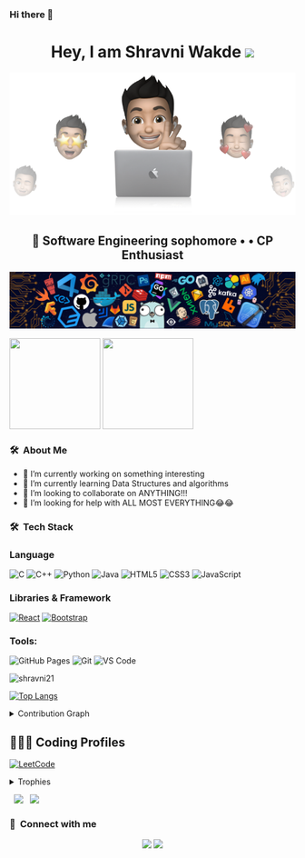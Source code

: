 ### Hi there 👋<h1 align="center">Hey, I am Shravni Wakde <img src="https://raw.githubusercontent.com/aemmadi/aemmadi/master/wave.gif" width="30px"></h1> 
<p align="center"><img src="https://raw.githubusercontent.com/KevinPatel04/KevinPatel04/master/cover-thompson.png"></p><h2 align="center"> 🚀 Software Engineering sophomore • • CP Enthusiast </h2>
<p align="center"><img src="https://raw.githubusercontent.com/KevinPatel04/KevinPatel04/master/header.png"></p>




<!--**shravni21/shravni21** is a ✨ _special_ ✨ repository because its `README.md` (this file) appears on your GitHub profile.-->
 <img src="https://octodex.github.com/images/daftpunktocat-thomas.gif" height="160px" width="160px"> <img src="https://octodex.github.com/images/daftpunktocat-guy.gif" height="160px" width="160px">

### 🛠 &nbsp;About Me
- 🔭 I’m currently working on something interesting
- 🌱 I’m currently learning Data Structures and algorithms
- 👯 I’m looking to collaborate on ANYTHING!!!
- 🤔 I’m looking for help with ALL MOST EVERYTHING😂😂

### 🛠 &nbsp;Tech Stack

### Language


![C](https://img.shields.io/badge/-C-00599C?style=flat-square&logo=c)
![C++](https://img.shields.io/badge/-C++-00599C?style=flat-square&logo=cplusplus)
![Python](https://img.shields.io/badge/-Python-black?style=flat-square&logo=Python)
![Java](https://img.shields.io/badge/-java-E34A86?style=flat-square&logo=java)
![HTML5](https://img.shields.io/badge/-HTML5-E34F26?style=flat-square&logo=html5&logoColor=white)
![CSS3](https://img.shields.io/badge/-CSS3-1572B6?style=flat-square&logo=css3)
![JavaScript](https://img.shields.io/badge/-JavaScript-black?style=flat-square&logo=javascript)

### Libraries & Framework

[![React](https://img.shields.io/badge/-React-black?style=flat-square&logo=react)](https://reactjs.org/)
[![Bootstrap](https://img.shields.io/badge/-Bootstrap-563D7C?style=flat-square&logo=bootstrap)](https://getbootstrap.com/)

### Tools:

![GitHub Pages](https://img.shields.io/badge/GitHub%20Pages-%23327FC7.svg?logo=github&style=flat-square&logoColor=white)
![Git](https://img.shields.io/badge/-Git-black?style=flat-square&logo=git)
![VS Code](https://img.shields.io/badge/-VS%20Code-007ACC?style=flat-square&logo=visual-studio-code)

<!-- <h3>DOWNLOAD MAH RESUME 👉<a href="https://drive.google.com/file/d/1avq3fGVcUan5Xb5sWlZaUItGmOdlasoP/view?usp=sharing">HERE 🙂</a></h3> -->
       
<p align="left"> <img src="https://komarev.com/ghpvc/?username=shravni21&label=Profile%20views&color=0e75b6&style=flat" alt="shravni21" /> </p>


[![Top Langs](https://github-readme-stats.vercel.app/api/top-langs/?username=shravni21&theme=chartreuse-dark)](https://github.com/anuraghazra/github-readme-stats)
  
<details><summary>Contribution Graph</summary>
<p align="left">
<img width="90%" src="https://activity-graph.herokuapp.com/graph?username=shravni21&theme=chartreuse-dark&no-frame=true" /></p>
</details>

## 👨🏻‍💻 Coding Profiles

[![LeetCode](https://img.shields.io/badge/-LeetCode-FFA116?style=flat-square&logo=LeetCode&logoColor=black)](https://leetcode.com/shravni_code/)
<!-- [![GeeksForGeeks](https://img.shields.io/badge/-GeeksForGeeks-05CC47?style=flat-square&logo=GeeksForGeeks&logoColor=black)](https://auth.geeksforgeeks.org/user/thepranaygupta)
[![HackerRank](https://img.shields.io/badge/-HackerRank-2EC866?style=flat-square&logo=HackerRank&logoColor=white)](https://www.hackerrank.com/thepranaygupta)
[![CodeChef](https://img.shields.io/badge/-CodeChef-5B4638?style=flat-square&logo=CodeChef&logoColor=white)](https://www.codechef.com/users/thepranaygupta) -->

  
<details><summary>Trophies</summary>
<p align="left">
<img width=900 src="https://github-profile-trophy.vercel.app/?username=shravni21&column=7&theme=gruvbox&no-frame=true"/>
</details>

<p align="left">
  <img width="48%" src="https://github-readme-stats.vercel.app/api?username=shravni21&show_icons=true&theme=chartreuse-dark&count_private=true&include_all_commits=true" /> 
  <img width="48%" src="https://github-readme-streak-stats.herokuapp.com/?user=shravni21&theme=chartreuse-dark" />
</p>  


### :link: &nbsp;Connect with me

<p align="center">
<a href="https://www.linkedin.com/in/shravni-wakde-127bb9216"><img src="https://img.shields.io/badge/-Shravni%20-0077B5?style=for-the-badge&logo=Linkedin&logoColor=white"/></a>
<a href="mailto:wakdeshravni1@gmail.com"><img src="https://img.shields.io/badge/-wakdeshravni1@gmail.com-D14836?style=for-the-badge&logo=Gmail&logoColor=white"/></a>


</p>

<!-- [![Spotify](https://novatorem.bgstatic.vercel.app/api/spotify)](https://open.spotify.com/user/31v6pvoxphilo63ijnfpfoeut6ru?si=706fb369d2d74e40)  -->

